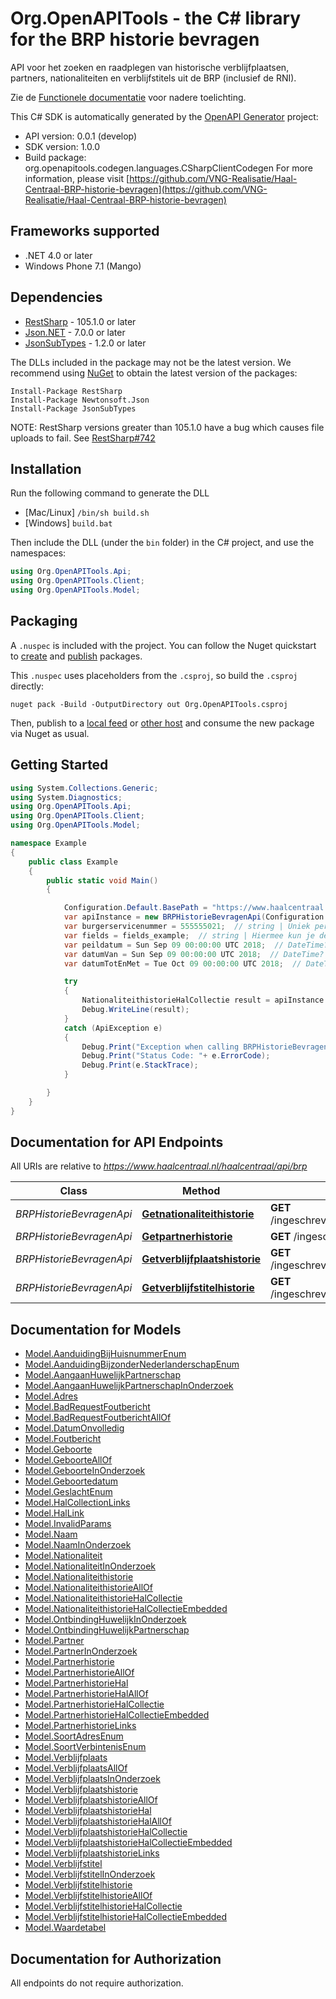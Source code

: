 # Org.OpenAPITools - the C# library for the BRP historie bevragen

API voor het zoeken en raadplegen van historische verblijfplaatsen, partners, nationaliteiten en verblijfstitels uit de BRP (inclusief de RNI).

Zie de [Functionele documentatie](https://github.com/VNG-Realisatie/Haal-Centraal-BRP-historie-bevragen/tree/v1.0.0/features) voor nadere toelichting.


This C# SDK is automatically generated by the [OpenAPI Generator](https://openapi-generator.tech) project:

- API version: 0.0.1 (develop)
- SDK version: 1.0.0
- Build package: org.openapitools.codegen.languages.CSharpClientCodegen
    For more information, please visit [https://github.com/VNG-Realisatie/Haal-Centraal-BRP-historie-bevragen](https://github.com/VNG-Realisatie/Haal-Centraal-BRP-historie-bevragen)

## Frameworks supported


- .NET 4.0 or later
- Windows Phone 7.1 (Mango)

## Dependencies


- [RestSharp](https://www.nuget.org/packages/RestSharp) - 105.1.0 or later
- [Json.NET](https://www.nuget.org/packages/Newtonsoft.Json/) - 7.0.0 or later
- [JsonSubTypes](https://www.nuget.org/packages/JsonSubTypes/) - 1.2.0 or later

The DLLs included in the package may not be the latest version. We recommend using [NuGet](https://docs.nuget.org/consume/installing-nuget) to obtain the latest version of the packages:

```
Install-Package RestSharp
Install-Package Newtonsoft.Json
Install-Package JsonSubTypes
```

NOTE: RestSharp versions greater than 105.1.0 have a bug which causes file uploads to fail. See [RestSharp#742](https://github.com/restsharp/RestSharp/issues/742)

## Installation

Run the following command to generate the DLL

- [Mac/Linux] `/bin/sh build.sh`
- [Windows] `build.bat`

Then include the DLL (under the `bin` folder) in the C# project, and use the namespaces:

```csharp
using Org.OpenAPITools.Api;
using Org.OpenAPITools.Client;
using Org.OpenAPITools.Model;

```


## Packaging

A `.nuspec` is included with the project. You can follow the Nuget quickstart to [create](https://docs.microsoft.com/en-us/nuget/quickstart/create-and-publish-a-package#create-the-package) and [publish](https://docs.microsoft.com/en-us/nuget/quickstart/create-and-publish-a-package#publish-the-package) packages.

This `.nuspec` uses placeholders from the `.csproj`, so build the `.csproj` directly:

```
nuget pack -Build -OutputDirectory out Org.OpenAPITools.csproj
```

Then, publish to a [local feed](https://docs.microsoft.com/en-us/nuget/hosting-packages/local-feeds) or [other host](https://docs.microsoft.com/en-us/nuget/hosting-packages/overview) and consume the new package via Nuget as usual.


## Getting Started

```csharp
using System.Collections.Generic;
using System.Diagnostics;
using Org.OpenAPITools.Api;
using Org.OpenAPITools.Client;
using Org.OpenAPITools.Model;

namespace Example
{
    public class Example
    {
        public static void Main()
        {

            Configuration.Default.BasePath = "https://www.haalcentraal.nl/haalcentraal/api/brp";
            var apiInstance = new BRPHistorieBevragenApi(Configuration.Default);
            var burgerservicenummer = 555555021;  // string | Uniek persoonsnummer 
            var fields = fields_example;  // string | Hiermee kun je de inhoud van de resource naar behoefte aanpassen door een door komma's gescheiden lijst van property namen op te geven. Bij opgave van niet-bestaande properties wordt een 400 Bad Request teruggegeven. Wanneer de fields parameter niet is opgegeven, worden alle properties met een waarde teruggegeven. Zie [functionele specificaties](https://github.com/VNG-Realisatie/Haal-Centraal-common/blob/v1.2.0/features/fields.feature) (optional) 
            var peildatum = Sun Sep 09 00:00:00 UTC 2018;  // DateTime? | De datum waarop de resource wordt opgevraagd. (optional) 
            var datumVan = Sun Sep 09 00:00:00 UTC 2018;  // DateTime? | De begindatum van de periode waarover de resource wordt opgevraagd. (optional) 
            var datumTotEnMet = Tue Oct 09 00:00:00 UTC 2018;  // DateTime? | De einddatum van de periode waarover de resource wordt opgevraagd. (optional) 

            try
            {
                NationaliteithistorieHalCollectie result = apiInstance.Getnationaliteithistorie(burgerservicenummer, fields, peildatum, datumVan, datumTotEnMet);
                Debug.WriteLine(result);
            }
            catch (ApiException e)
            {
                Debug.Print("Exception when calling BRPHistorieBevragenApi.Getnationaliteithistorie: " + e.Message );
                Debug.Print("Status Code: "+ e.ErrorCode);
                Debug.Print(e.StackTrace);
            }

        }
    }
}
```

## Documentation for API Endpoints

All URIs are relative to *https://www.haalcentraal.nl/haalcentraal/api/brp*

Class | Method | HTTP request | Description
------------ | ------------- | ------------- | -------------
*BRPHistorieBevragenApi* | [**Getnationaliteithistorie**](docs/BRPHistorieBevragenApi.md#getnationaliteithistorie) | **GET** /ingeschrevenpersonen/{burgerservicenummer}/nationaliteithistorie | 
*BRPHistorieBevragenApi* | [**Getpartnerhistorie**](docs/BRPHistorieBevragenApi.md#getpartnerhistorie) | **GET** /ingeschrevenpersonen/{burgerservicenummer}/partnerhistorie | 
*BRPHistorieBevragenApi* | [**Getverblijfplaatshistorie**](docs/BRPHistorieBevragenApi.md#getverblijfplaatshistorie) | **GET** /ingeschrevenpersonen/{burgerservicenummer}/verblijfplaatshistorie | 
*BRPHistorieBevragenApi* | [**Getverblijfstitelhistorie**](docs/BRPHistorieBevragenApi.md#getverblijfstitelhistorie) | **GET** /ingeschrevenpersonen/{burgerservicenummer}/verblijfstitelhistorie | 


## Documentation for Models

 - [Model.AanduidingBijHuisnummerEnum](docs/AanduidingBijHuisnummerEnum.md)
 - [Model.AanduidingBijzonderNederlanderschapEnum](docs/AanduidingBijzonderNederlanderschapEnum.md)
 - [Model.AangaanHuwelijkPartnerschap](docs/AangaanHuwelijkPartnerschap.md)
 - [Model.AangaanHuwelijkPartnerschapInOnderzoek](docs/AangaanHuwelijkPartnerschapInOnderzoek.md)
 - [Model.Adres](docs/Adres.md)
 - [Model.BadRequestFoutbericht](docs/BadRequestFoutbericht.md)
 - [Model.BadRequestFoutberichtAllOf](docs/BadRequestFoutberichtAllOf.md)
 - [Model.DatumOnvolledig](docs/DatumOnvolledig.md)
 - [Model.Foutbericht](docs/Foutbericht.md)
 - [Model.Geboorte](docs/Geboorte.md)
 - [Model.GeboorteAllOf](docs/GeboorteAllOf.md)
 - [Model.GeboorteInOnderzoek](docs/GeboorteInOnderzoek.md)
 - [Model.Geboortedatum](docs/Geboortedatum.md)
 - [Model.GeslachtEnum](docs/GeslachtEnum.md)
 - [Model.HalCollectionLinks](docs/HalCollectionLinks.md)
 - [Model.HalLink](docs/HalLink.md)
 - [Model.InvalidParams](docs/InvalidParams.md)
 - [Model.Naam](docs/Naam.md)
 - [Model.NaamInOnderzoek](docs/NaamInOnderzoek.md)
 - [Model.Nationaliteit](docs/Nationaliteit.md)
 - [Model.NationaliteitInOnderzoek](docs/NationaliteitInOnderzoek.md)
 - [Model.Nationaliteithistorie](docs/Nationaliteithistorie.md)
 - [Model.NationaliteithistorieAllOf](docs/NationaliteithistorieAllOf.md)
 - [Model.NationaliteithistorieHalCollectie](docs/NationaliteithistorieHalCollectie.md)
 - [Model.NationaliteithistorieHalCollectieEmbedded](docs/NationaliteithistorieHalCollectieEmbedded.md)
 - [Model.OntbindingHuwelijkInOnderzoek](docs/OntbindingHuwelijkInOnderzoek.md)
 - [Model.OntbindingHuwelijkPartnerschap](docs/OntbindingHuwelijkPartnerschap.md)
 - [Model.Partner](docs/Partner.md)
 - [Model.PartnerInOnderzoek](docs/PartnerInOnderzoek.md)
 - [Model.Partnerhistorie](docs/Partnerhistorie.md)
 - [Model.PartnerhistorieAllOf](docs/PartnerhistorieAllOf.md)
 - [Model.PartnerhistorieHal](docs/PartnerhistorieHal.md)
 - [Model.PartnerhistorieHalAllOf](docs/PartnerhistorieHalAllOf.md)
 - [Model.PartnerhistorieHalCollectie](docs/PartnerhistorieHalCollectie.md)
 - [Model.PartnerhistorieHalCollectieEmbedded](docs/PartnerhistorieHalCollectieEmbedded.md)
 - [Model.PartnerhistorieLinks](docs/PartnerhistorieLinks.md)
 - [Model.SoortAdresEnum](docs/SoortAdresEnum.md)
 - [Model.SoortVerbintenisEnum](docs/SoortVerbintenisEnum.md)
 - [Model.Verblijfplaats](docs/Verblijfplaats.md)
 - [Model.VerblijfplaatsAllOf](docs/VerblijfplaatsAllOf.md)
 - [Model.VerblijfplaatsInOnderzoek](docs/VerblijfplaatsInOnderzoek.md)
 - [Model.Verblijfplaatshistorie](docs/Verblijfplaatshistorie.md)
 - [Model.VerblijfplaatshistorieAllOf](docs/VerblijfplaatshistorieAllOf.md)
 - [Model.VerblijfplaatshistorieHal](docs/VerblijfplaatshistorieHal.md)
 - [Model.VerblijfplaatshistorieHalAllOf](docs/VerblijfplaatshistorieHalAllOf.md)
 - [Model.VerblijfplaatshistorieHalCollectie](docs/VerblijfplaatshistorieHalCollectie.md)
 - [Model.VerblijfplaatshistorieHalCollectieEmbedded](docs/VerblijfplaatshistorieHalCollectieEmbedded.md)
 - [Model.VerblijfplaatshistorieLinks](docs/VerblijfplaatshistorieLinks.md)
 - [Model.Verblijfstitel](docs/Verblijfstitel.md)
 - [Model.VerblijfstitelInOnderzoek](docs/VerblijfstitelInOnderzoek.md)
 - [Model.Verblijfstitelhistorie](docs/Verblijfstitelhistorie.md)
 - [Model.VerblijfstitelhistorieAllOf](docs/VerblijfstitelhistorieAllOf.md)
 - [Model.VerblijfstitelhistorieHalCollectie](docs/VerblijfstitelhistorieHalCollectie.md)
 - [Model.VerblijfstitelhistorieHalCollectieEmbedded](docs/VerblijfstitelhistorieHalCollectieEmbedded.md)
 - [Model.Waardetabel](docs/Waardetabel.md)


## Documentation for Authorization

All endpoints do not require authorization.
